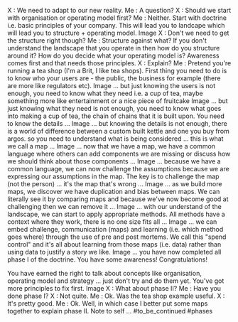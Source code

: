 X : We need to adapt to our new reality.
Me : A question?
X : Should we start with organisation or operating model first?
Me : Neither. Start with doctrine i.e. basic principles of your company. This will lead you to landcape which will lead you to structure + operating model.
Image
X : Don't we need to get the structure right though?
Me : Structure against what? If you don't understand the landscape that you operate in then how do you structure around it? How do you decide what your operating model is? Awareness comes first and that needs those principles. 
X : Explain?
Me : Pretend you're running a tea shop (I'm a Brit, I like tea shops). First thing you need to do is to know who your users are - the public, the business for example (there are more like regulators etc).
Image
... but just knowing the users is not enough, you need to know what they need i.e. a cup of tea, maybe something more like entertainment or a nice piece of fruitcake
Image
... but just knowing what they need is not enough, you need to know what goes into making a cup of tea, the chain of chains that it is built upon. You need to know the details ...
Image
... but knowing the details is not enough, there is a world of difference between a custom built kettle and one you buy from argos. so you need to understand what is being considered ... this is what we call a map ...
Image
... now that we have a map, we have a common language where others can add components we are missing or discuss how we should think about those components ...
Image
... because we have a common language, we can now challenge the assumptions because we are expressing our assumptions in the map. The key is to challenge the map (not the person) ... it's the map that's wrong ...
Image
... as we build more maps, we discover we have duplication and bias between maps. We can literally see it by comparing maps and because we've now become good at challenging then we can remove it ...
Image
... with our understand of the landscape, we can start to apply appropriate methods. All methods have a context where they work, there is no one size fits all ...
Image
... we can embed challenge, communication (maps) and learning (i.e. which method goes where) through the use of pre and post mortems. We call this "spend control" and it's all about learning from those maps (i.e. data) rather than using data to justify a story we like.
Image
... you have now completed all phase I of the doctrine. You have some awareness! Congratulations!

You have earned the right to talk about concepts like organisation, operating model and strategy ... just don't try and do them yet. You've got more principles to fix first.
Image
X : What about phase II?
Me : Have you done phase I?
X : Not quite.
Me : Ok. Was the tea shop example useful.
X : It's pretty good.
Me : Ok. Well, in which case I better put some maps together to explain phase II. Note to self ... #to_be_continued #phases 
